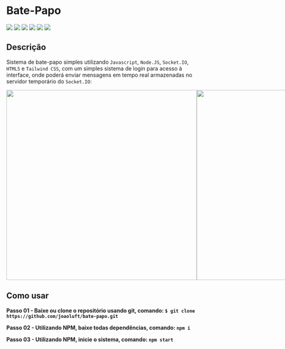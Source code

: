 # Bate-Papo

<img src="https://img.shields.io/badge/JavaScript-323330?style=for-the-badge&logo=javascript&logoColor=F7DF1E"></img> <img src="https://img.shields.io/badge/Node.js-339933?style=for-the-badge&logo=nodedotjs&logoColor=white"></img> <img src="https://img.shields.io/badge/Express.js-000000?style=for-the-badge&logo=express&logoColor=white"></img> <img src="https://img.shields.io/badge/Socket.io-010101?&style=for-the-badge&logo=Socket.io&logoColor=white"></img> <img src="https://img.shields.io/badge/HTML5-E34F26?style=for-the-badge&logo=html5&logoColor=white"></img> <img src="https://img.shields.io/badge/Tailwind_CSS-38B2AC?style=for-the-badge&logo=tailwind-css&logoColor=white"></img>

## Descrição

Sistema de bate-papo simples utilizando ```Javascript```, ```Node.JS```, ```Socket.IO```, ```HTML5``` e ```Tailwind CSS```, com um simples sistema de login para acesso à interface, onde poderá enviar mensagens em tempo real armazenadas no servidor temporário do ```Socket.IO```: 
<div style="display: flex;"> 
<img width="500" src="https://cdn.discordapp.com/attachments/996570737437593650/1035469433558290452/unknown.png"></img> <img width="500" src="https://cdn.discordapp.com/attachments/996570737437593650/1035469820034027520/unknown.png"></img>
</div>

## Como usar

**Passo 01 - Baixe ou clone o repositório usando git, comando: ```$ git clone https://github.com/joaoluft/bate-papo.git```**

**Passo 02 - Utilizando NPM, baixe todas dependências, comando: ```npm i```**

**Passo 03 - Utilizando NPM, inicie o sistema, comando: ```npm start```**
